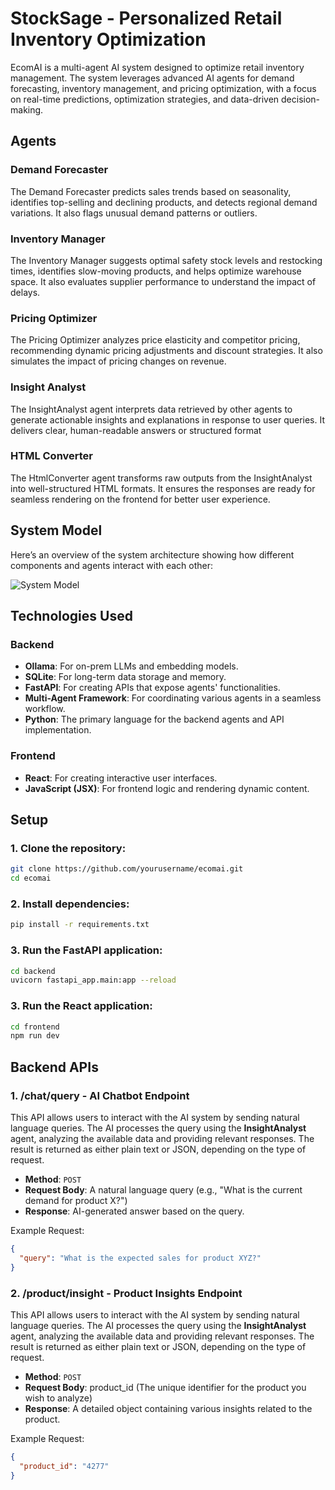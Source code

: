 # StockSage - Personalized Retail Inventory Optimization

EcomAI is a multi-agent AI system designed to optimize retail inventory management. The system leverages advanced AI agents for demand forecasting, inventory management, and pricing optimization, with a focus on real-time predictions, optimization strategies, and data-driven decision-making.

## Agents

### Demand Forecaster
The Demand Forecaster predicts sales trends based on seasonality, identifies top-selling and declining products, and detects regional demand variations. It also flags unusual demand patterns or outliers.

### Inventory Manager
The Inventory Manager suggests optimal safety stock levels and restocking times, identifies slow-moving products, and helps optimize warehouse space. It also evaluates supplier performance to understand the impact of delays.

### Pricing Optimizer
The Pricing Optimizer analyzes price elasticity and competitor pricing, recommending dynamic pricing adjustments and discount strategies. It also simulates the impact of pricing changes on revenue.

### Insight Analyst
The InsightAnalyst agent interprets data retrieved by other agents to generate actionable insights and explanations in response to user queries. It delivers clear, human-readable answers or structured format

### HTML Converter
The HtmlConverter agent transforms raw outputs from the InsightAnalyst into well-structured HTML formats. It ensures the responses are ready for seamless rendering on the frontend for better user experience.

## System Model

Here’s an overview of the system architecture showing how different components and agents interact with each other:

![System Model](path/to/your/system-model-image.png)

## Technologies Used

### Backend
- **Ollama**: For on-prem LLMs and embedding models.
- **SQLite**: For long-term data storage and memory.
- **FastAPI**: For creating APIs that expose agents' functionalities.
- **Multi-Agent Framework**: For coordinating various agents in a seamless workflow.
- **Python**: The primary language for the backend agents and API implementation.

### Frontend
- **React**: For creating interactive user interfaces.
- **JavaScript (JSX)**: For frontend logic and rendering dynamic content.

## Setup

### 1. Clone the repository:
```bash
git clone https://github.com/yourusername/ecomai.git
cd ecomai
```

### 2. Install dependencies:
```bash
pip install -r requirements.txt
```
### 3. Run the FastAPI application:
```bash
cd backend
uvicorn fastapi_app.main:app --reload
```

### 3. Run the React application:
```bash
cd frontend 
npm run dev
```
## Backend APIs

### 1. **/chat/query** - AI Chatbot Endpoint
This API allows users to interact with the AI system by sending natural language queries. The AI processes the query using the **InsightAnalyst** agent, analyzing the available data and providing relevant responses. The result is returned as either plain text or JSON, depending on the type of request.

- **Method**: `POST`
- **Request Body**: A natural language query (e.g., "What is the current demand for product X?")
- **Response**: AI-generated answer based on the query.

Example Request:
```json
{
  "query": "What is the expected sales for product XYZ?"
}
```
### 2. **/product/insight** - Product Insights Endpoint
This API allows users to interact with the AI system by sending natural language queries. The AI processes the query using the **InsightAnalyst** agent, analyzing the available data and providing relevant responses. The result is returned as either plain text or JSON, depending on the type of request.

- **Method**: `POST`
- **Request Body**: product_id (The unique identifier for the product you wish to analyze)
- **Response**: A detailed object containing various insights related to the product.

Example Request:
```json
{
  "product_id": "4277"
}
```

